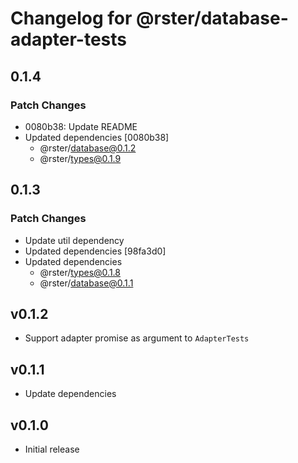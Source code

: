 # Changelog for @rster/database-adapter-tests

## 0.1.4

### Patch Changes

- 0080b38: Update README
- Updated dependencies [0080b38]
  - @rster/database@0.1.2
  - @rster/types@0.1.9

## 0.1.3

### Patch Changes

- Update util dependency
- Updated dependencies [98fa3d0]
- Updated dependencies
  - @rster/types@0.1.8
  - @rster/database@0.1.1

## v0.1.2

- Support adapter promise as argument to `AdapterTests`

## v0.1.1

- Update dependencies

## v0.1.0

- Initial release
